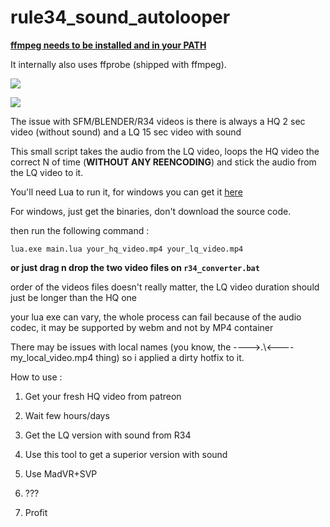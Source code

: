 # rule34_sound_autolooper


[**ffmpeg needs to be installed and in your PATH**](https://www.youtube.com/watch?v=qjtmgCb8NcE)

It internally also uses ffprobe (shipped with ffmpeg).

![](https://i.imgur.com/exZqOjV.gif)

![](https://i.imgur.com/Cnqzn2U.png)



The issue with SFM/BLENDER/R34 videos is there is always a HQ 2 sec video (without sound) and a LQ 15 sec video with sound


This small script takes the audio from the LQ video, loops the HQ video the correct N of time (**WITHOUT ANY REENCODING**) and stick the audio from the LQ video to it.



You'll need Lua to run it, for windows you can get it [here](http://luabinaries.sourceforge.net/download.html)

For windows, just get the binaries, don't download the source code.


then run the following command : 


`lua.exe main.lua your_hq_video.mp4 your_lq_video.mp4`

**or just drag n drop the two video files on `r34_converter.bat`**

order of the videos files doesn't really matter, the LQ video duration should just be longer than the HQ one

your lua exe can vary, the whole process can fail because of the audio codec, it may be supported by webm and not by MP4 container


There may be issues with local names (you know, the ---->.\\<----my_local_video.mp4 thing) so i applied a dirty hotfix to it.



How to use : 

1) Get your fresh HQ video from patreon

2) Wait few hours/days

3) Get the LQ version with sound from R34

4) Use this tool to get a superior version with sound

5) Use MadVR+SVP

6) ???

7) Profit
